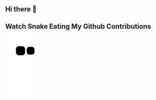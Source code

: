 ## Hi there 👋

<!--
**febinbioyjestin/febinbioyjestin** is a ✨ _special_ ✨ repository because its `README.md` (this file) appears on your GitHub profile.

Here are some ideas to get you started:

- 🔭 I’m currently working on ...
- 🌱 I’m currently learning ...
- 👯 I’m looking to collaborate on ...
- 🤔 I’m looking for help with ...
- 💬 Ask me about ...
- 📫 How to reach me: ...
- 😄 Pronouns: ...
- ⚡ Fun fact: ...
-->


## Watch Snake Eating My Github Contributions
![snake gif](https://github.com/febinbioyjestin/febinbioyjestin/blob/output/github-contribution-grid-snake.svg)
